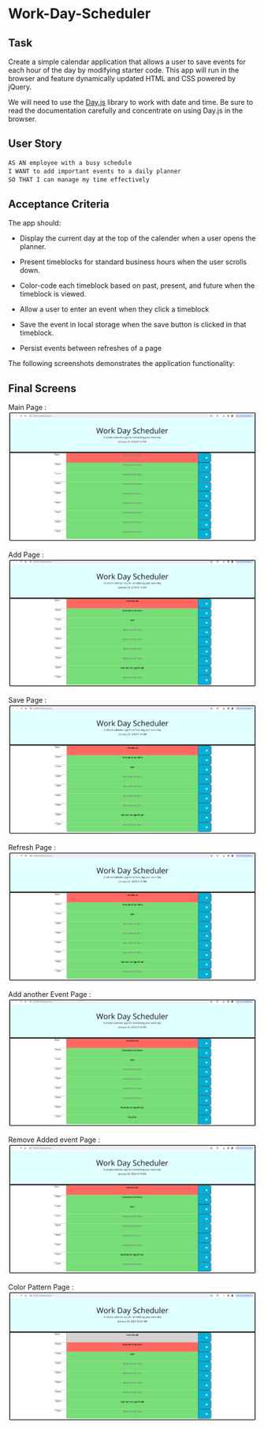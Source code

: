 # Work-Day-Scheduler

## Task

Create a simple calendar application that allows a user to save events for each hour of the day by modifying starter code. This app will run in the browser and feature dynamically updated HTML and CSS powered by jQuery.

We will need to use the [Day.js](https://day.js.org/docs/en/display/format) library to work with date and time. Be sure to read the documentation carefully and concentrate on using Day.js in the browser.


## User Story

```md
AS AN employee with a busy schedule
I WANT to add important events to a daily planner
SO THAT I can manage my time effectively
```

## Acceptance Criteria

The app should:

* Display the current day at the top of the calender when a user opens the planner.
 
* Present timeblocks for standard business hours when the user scrolls down.
 
* Color-code each timeblock based on past, present, and future when the timeblock is viewed.
 
* Allow a user to enter an event when they click a timeblock

* Save the event in local storage when the save button is clicked in that timeblock.

* Persist events between refreshes of a page

The following screenshots demonstrates the application functionality:


## Final Screens

Main Page : ![Alt text](images/Workday%20Scheduler_Main.png)

Add Page : ![Alt text](images/Workday%20Scheduler_add.png)

Save Page : ![Alt text](images/Workday%20Scheduler_save.png)

Refresh Page : ![Alt text](images/Workday%20Scheduler_refresh.png)

Add another Event Page : ![Alt text](images/Workday%20Scheduler_add1.png)

Remove Added event Page : ![Alt text](images/Workday%20Scheduler_remove.png)

Color Pattern Page : ![Alt text](images/Workday%20Scheduler_color%20pattern.png)

